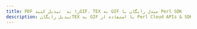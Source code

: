 ---title: PDF را به  تبدیل کنیدGIF، TEX به GIF مبدل رایگان یا Perl SDKdescription: تبدیل رایگانTEX به GIF با استفاده از Perl Cloud APIs & SDK همچنین اسناد PDF را در Cloud ایجاد، ویرایش و رندر کنید.---